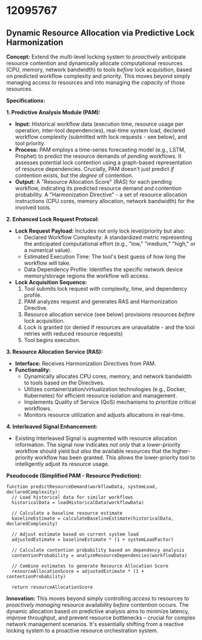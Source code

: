 # 12095767

## Dynamic Resource Allocation via Predictive Lock Harmonization

**Concept:** Extend the multi-level locking system to *proactively* anticipate resource contention and dynamically allocate computational resources (CPU, memory, network bandwidth) to tools *before* lock acquisition, based on predicted workflow complexity and priority. This moves beyond simply managing access *to* resources and into managing the *capacity* of those resources.

**Specifications:**

**1. Predictive Analysis Module (PAM):**

*   **Input:** Historical workflow data (execution time, resource usage per operation, inter-tool dependencies), real-time system load, declared workflow complexity (submitted with lock requests - see below), and tool priority.
*   **Process:** PAM employs a time-series forecasting model (e.g., LSTM, Prophet) to predict the resource demands of *pending* workflows.  It assesses potential lock contention using a graph-based representation of resource dependencies.  Crucially, PAM doesn't just predict *if* contention exists, but the *degree* of contention.
*   **Output:**  A "Resource Allocation Score" (RAS) for each pending workflow, indicating its predicted resource demand and contention probability.  A "Harmonization Directive" - a set of resource allocation instructions (CPU cores, memory allocation, network bandwidth) for the involved tools.

**2. Enhanced Lock Request Protocol:**

*   **Lock Request Payload:** Includes not only lock level/priority but also:
    *   Declared Workflow Complexity: A standardized metric representing the anticipated computational effort (e.g., "low," "medium," "high," or a numerical value).
    *   Estimated Execution Time: The tool's best guess of how long the workflow will take.
    *   Data Dependency Profile: Identifies the specific network device memory/storage regions the workflow will access.
*   **Lock Acquisition Sequence:**
    1.  Tool submits lock request *with* complexity, time, and dependency profile.
    2.  PAM analyzes request and generates RAS and Harmonization Directive.
    3.  Resource allocation service (see below) provisions resources *before* lock acquisition.
    4.  Lock is granted (or denied if resources are unavailable - and the tool retries with reduced resource requests)
    5.  Tool begins execution.

**3. Resource Allocation Service (RAS):**

*   **Interface:** Receives Harmonization Directives from PAM.
*   **Functionality:**
    *   Dynamically allocates CPU cores, memory, and network bandwidth to tools based on the Directives.
    *   Utilizes containerization/virtualization technologies (e.g., Docker, Kubernetes) for efficient resource isolation and management.
    *   Implements Quality of Service (QoS) mechanisms to prioritize critical workflows.
    *   Monitors resource utilization and adjusts allocations in real-time.

**4.  Interleaved Signal Enhancement:**

*   Existing Interleaved Signal is augmented with resource allocation information. The signal now indicates *not only* that a lower-priority workflow should yield but *also* the available resources that the higher-priority workflow has been granted. This allows the lower-priority tool to intelligently adjust its resource usage.

**Pseudocode (Simplified PAM - Resource Prediction):**

```
function predictResourceDemand(workflowData, systemLoad, declaredComplexity):
  // Load historical data for similar workflows
  historicalData = loadHistoricalData(workflowData)

  // Calculate a baseline resource estimate
  baselineEstimate = calculateBaselineEstimate(historicalData, declaredComplexity)

  // Adjust estimate based on current system load
  adjustedEstimate = baselineEstimate * (1 + systemLoadFactor)

  // Calculate contention probability based on dependency analysis
  contentionProbability = analyzeResourceDependencies(workflowData)

  // Combine estimates to generate Resource Allocation Score
  resourceAllocationScore = adjustedEstimate * (1 + contentionProbability)

  return resourceAllocationScore
```

**Innovation:**  This moves beyond simply controlling *access* to resources to *proactively managing* resource availability *before* contention occurs.  The dynamic allocation based on predictive analysis aims to minimize latency, improve throughput, and prevent resource bottlenecks – crucial for complex network management scenarios.  It's essentially shifting from a reactive locking system to a proactive resource orchestration system.